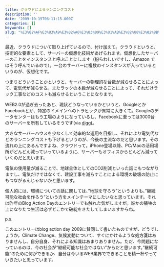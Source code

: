 ```yaml
---
title: クラウドによるランニングコスト
description: ''
date: '2009-10-15T06:11:15.000Z'
categories: []
keywords: []
slug: "%E3%82%AF%E3%83%A9%E3%82%A6%E3%83%89%E3%81%AB%E3%82%88%E3%82%8B%E3%83%A9%E3%83%B3%E3%83%8B%E3%83%B3%E3%82%B0%E3%82%B3%E3%82%B9%E3%83%88"
---
```

最近、クラウドについて取り上げているので、付け加えて。クラウドというと、技術的な要素として、サーバーの仮想化技術があげられます。仮想化したサーバーのことをインスタンスと呼ぶことにします（紛らわしいですし、Amazon ではそう呼んでいるので）。一台のサーバーに複数のインスタンスが入っているというのが、仮想化です。

つまりどういうことかというと、サーバーの物理的な台数が減らせることによって、電気代が減らせる。またラックの本数が減らせることによって、それだけラック工事などのコストも減らせるということになります。

WEB2.0が過ぎ去ったあと、現状どうなっているかというと、GoogleとかFacebookとか、特定のドメインへのトラヒックが異常に大きくて。Googleのデータセンターはもう工場のようになっているし、Facebookに至っては3000台のサーバーを所有しているそうです(via [digg](http://digg.com/d3178dB))。

大きなサーバーハウスを少なくして効率的な運用を目指し、それにより電気代などのランニングコストも下げるというのが、今後の主流なのだと思います。その流れの上にあるんですよね、クラウドって。iPhone登場以降、PC/Macの活用場所がどんどん減っていっているように、サーバーもオフィスからどんどん減っていくのだと思います。

電気の使用量が減ることで、地球全体としてのCO2削減といった話にもつながりますし、電気だけではなくて、建設工事を減らすことによる環境の破壊の防止にもつながるんじゃないかと思います。

個人的には、環境についての話に関しては、”地球を守ろう”というよりも、”継続可能な社会を作ろう”という方をメインテーマにしたいなと思っています。それは昨年のBlog Action Dayのエントリーでも触れた気がしますが。誰かの犠牲の上になりたつ生活は必ずどこかで破綻をきたしてしまいますからね。

p.s.

このエントリーはblog action day 2009に賛同して書いたものですが、どうでしょうか。Climate Change、気候変動について、すぐにかけるような処方箋はありませんし、自分自身、それによる知識はあまりありません。ただ、今問題になっているのは、今の社会が”継続可能な社会ではない”からだと思います。”継続可能”のために何ができるか、自分は今いるWEB業界でできることを精一杯やっていきたいと思っています。